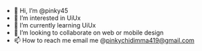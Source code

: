 - 👋 Hi, I’m @pinky45
- 👀 I’m interested in UiUx
- 🌱 I’m currently learning UiUx
- 💞️ I’m looking to collaborate on web or mobile design
- 📫 How to reach me email me @pinkychidimma419@gmail.com

<!---
pinky45/pinky45 is a ✨ special ✨ repository because its `README.md` (this file) appears on your GitHub profile.
You can click the Preview link to take a look at your changes.
--->
